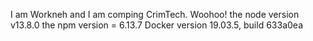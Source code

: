 I am Workneh and I am comping CrimTech. Woohoo!
the node version v13.8.0
the npm version = 6.13.7
Docker version 19.03.5, build 633a0ea
